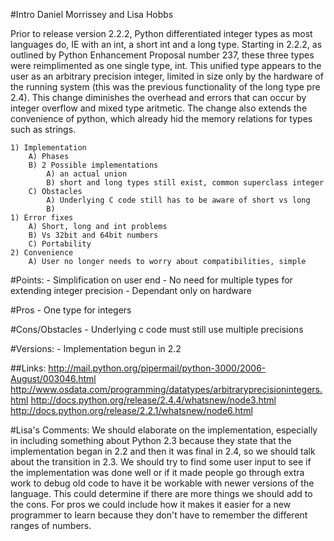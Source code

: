 #Intro
Daniel Morrissey and Lisa Hobbs

Prior to release version 2.2.2, Python differentiated integer types as most languages do, IE with an int, a short int and a long type. Starting in 2.2.2, as outlined by Python Enhancement Proposal number 237, these three types were reimplimented as one single type, int. This unified type appears to the user as an arbitrary precision integer, limited in size only by the hardware of the running system (this was the previous functionality of the long type pre 2.4). This change diminishes the overhead and errors that can occur by integer overflow and mixed type aritmetic. The change also extends the convenience of python, which already hid the memory relations for types such as strings.
    
    1) Implementation
        A) Phases
        B) 2 Possible implementations
            A) an actual union
            B) short and long types still exist, common superclass integer
        C) Obstacles
            A) Underlying C code still has to be aware of short vs long
            B) 
    1) Error fixes
        A) Short, long and int problems
        B) Vs 32bit and 64bit numbers
        C) Portability
    2) Convenience
        A) User no longer needs to worry about compatibilities, simple
        



#Points: 
        - Simplification on user end
        - No need for multiple types for extending integer precision
        - Dependant only on hardware
        
        
#Pros
        - One type for integers
        
        
#Cons/Obstacles
        - Underlying c code must still use multiple precisions
        
        
        
#Versions: 
        - Implementation begun in 2.2
        
##Links:
http://mail.python.org/pipermail/python-3000/2006-August/003046.html
http://www.osdata.com/programming/datatypes/arbitraryprecisionintegers.html
http://docs.python.org/release/2.4.4/whatsnew/node3.html
http://docs.python.org/release/2.2.1/whatsnew/node6.html


#Lisa's Comments:
We should elaborate on the implementation, especially in including something about Python 2.3 because they state that the 
implementation began in 2.2 and then it was final in 2.4, so we should talk about the transition in 2.3.  We should try
to find some user input to see if the implementation was done well or if it made people go through extra work to debug
old code to have it be workable with newer versions of the language.  This could determine if there are more things we 
should add to the cons.  For pros we could include how it makes it easier for a new programmer to learn because they
don't have to remember the different ranges of numbers.  
